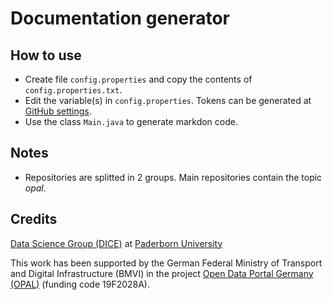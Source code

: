 # Documentation generator


## How to use

- Create file ``config.properties`` and copy the contents of ``config.properties.txt``.
- Edit the variable(s) in ``config.properties``. Tokens can be generated at [GitHub settings](https://github.com/settings/tokens).
- Use the class ``Main.java`` to generate markdon code.


## Notes

- Repositories are splitted in 2 groups. Main repositories contain the topic *opal*.


## Credits

[Data Science Group (DICE)](https://dice-research.org/) at [Paderborn University](https://www.uni-paderborn.de/)

This work has been supported by the German Federal Ministry of Transport and Digital Infrastructure (BMVI) in the project [Open Data Portal Germany (OPAL)](http://projekt-opal.de/) (funding code 19F2028A).